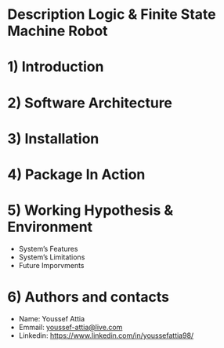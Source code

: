 # Description Logic & Finite State Machine Robot

# 1) Introduction
# 2) Software Architecture 
# 3) Installation
# 4) Package In Action
# 5) Working Hypothesis & Environment
* System’s Features
* System’s Limitations
* Future Imporvments
# 6) Authors and contacts
* Name: Youssef Attia
* Emmail: youssef-attia@live.com
* Linkedin: https://www.linkedin.com/in/youssefattia98/
